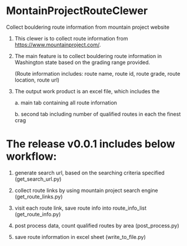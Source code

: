 # MontainProjectRouteClewer
Collect bouldering route information from mountain project website

1) This clewer is to collect route information from https://www.mountainproject.com/.

2) The main feature is to collect bouldering route information in Washington state based on the grading range provided. 

    (Route information includes: route name, route id, route grade, route location, route url)

4) The output work product is an excel file, which includes the 

    a. main tab containing all route infornation
    
    b. second tab including number of qualified routes in each the finest crag
    
    
# The release v0.0.1 includes below workflow:

1) generate search url, based on the searching criteria specified (get_search_url.py)

3) collect route links by using mountain project search engine (get_route_links.py)

5) visit each route link, save route info into route_info_list (get_route_info.py)

7) post process data, count qualified routes by area (post_process.py)

9) save route information in excel sheet (write_to_file.py)
